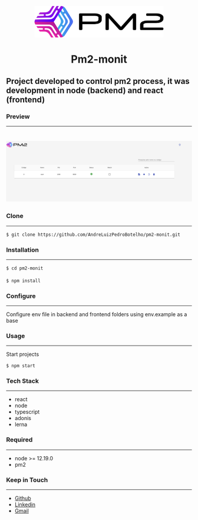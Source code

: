 <div align="center">
  <img alt="Logo" title="#Logo" width="350" src="./logo.png" />
  <h1 align="center">Pm2-monit</h1> 
</div>


## Project developed to control pm2 process, it was development in node (backend) and react (frontend)


### Preview
---

<h1 align="center">

  <img alt="Preview" title="#Preview" src="./preview.png" />

</h1>

### Clone

---

```sh
$ git clone https://github.com/AndreLuizPedroBotelho/pm2-monit.git
```

### Installation

---

```sh
$ cd pm2-monit

$ npm install
```

### Configure

---

Configure env file in backend and frontend folders using env.example as a base

### Usage

---

Start projects

```sh
$ npm start
```

### Tech Stack
---

- react 
- node
- typescript
- adonis
- lerna


### Required

---

- node >= 12.19.0 
- pm2


### Keep in Touch
---

- [Github](https://github.com/AndreLuizPedroBotelho)
- [Linkedin](https://www.linkedin.com/in/andr%C3%A9-luiz-pedro-botelho/)
- [Gmail](andrepedrobotelho@gmail.com)


